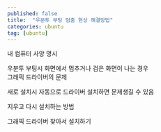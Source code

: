 ```yaml
---
published: false
title:  "우분투 부팅 멈춤 현상 해결방법"
categories: ubuntu
tag: [ubuntu]
---
```


내 컴퓨터 사양 명시

우분투 부팅시 화면에서 멈추거나 검은 화면이 나는 경우   
그래픽 드라이버의 문제

새로 설치시 자동으로 드라이버 설치하면 문제생길 수 있음

지우고 다시 설치하는 방법

그래픽 드라이버 찾아서 설치하기